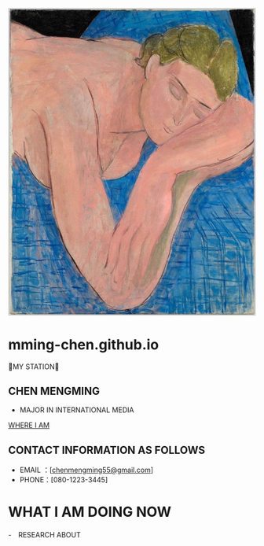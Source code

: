 ![alt 属性文本](WechatIMG254.jpeg "照片")

# mming-chen.github.io

👾MY STATION👾

## CHEN MENGMING

- MAJOR IN INTERNATIONAL MEDIA

[WHERE I AM](https://www.imc.hokudai.ac.jp/)


## CONTACT INFORMATION AS FOLLOWS

- EMAIL ：[chenmengming55@gmail.com]
- PHONE：[080-1223-3445]

# WHAT I AM DOING NOW

-　RESEARCH ABOUT